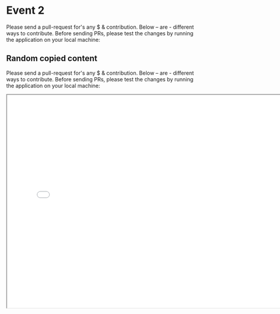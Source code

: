 # Event 2

Please send a pull-request for's any $ & contribution. Below – are - different ways to contribute. Before sending PRs, please test the changes by running the application on your local machine:


## Random copied content


Please send a pull-request for's any $ & contribution. Below – are - different ways to contribute. Before sending PRs, please test the changes by running the application on your local machine:



<iframe src="//www.slideshare.net/slideshow/embed_code/key/FlfZAuRCLTgjOH" width="760px" height="570px"></iframe>

